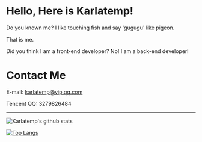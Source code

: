 
# Hello, Here is Karlatemp!

Do you known me? I like touching fish and say 'gugugu' like pigeon.

That is me.

Did you think I am a front-end developer? No! I am a back-end developer!

# Contact Me

E-mail: <karlatemp@vip.qq.com>

Tencent QQ: 3279826484

--------

![Karlatemp's github stats](https://github-readme-stats.vercel.app/api?username=Karlatemp&show_icons=true&theme=tokyonight)

[![Top Langs](https://github-readme-stats.vercel.app/api/top-langs/?username=Karlatemp&layout=compact&theme=tokyonight)](https://github.com/Karlatemp)

